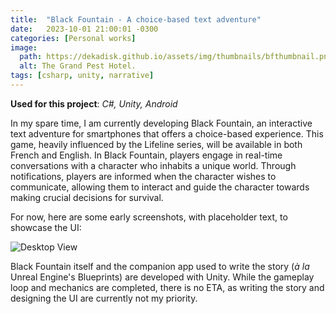 ```yaml
---
title:  "Black Fountain - A choice-based text adventure"
date:   2023-10-01 21:00:01 -0300
categories: [Personal works]
image:
  path: https://dekadisk.github.io/assets/img/thumbnails/bfthumbnail.png
  alt: The Grand Pest Hotel.
tags: [csharp, unity, narrative]
---
```


__Used for this project__: *C#, Unity, Android*

In my spare time, I am currently developing Black Fountain, an interactive text adventure for smartphones that offers a choice-based experience. This game, heavily influenced by the Lifeline series, will be available in both French and English. In Black Fountain, players engage in real-time conversations with a character who inhabits a unique world. Through notifications, players are informed when the character wishes to communicate, allowing them to interact and guide the character towards making crucial decisions for survival.

For now, here are some early screenshots, with placeholder text, to showcase the UI:

![Desktop View](https://dekadisk.github.io/assets/img/BF.png)

Black Fountain itself and the companion app used to write the story (*à la* Unreal Engine's Blueprints) are developed with Unity. While the gameplay loop and mechanics are completed, there is no ETA, as writing the story and designing the UI are currently not my priority.
